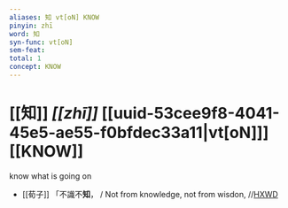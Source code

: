 ```yaml
---
aliases: 知 vt[oN] KNOW
pinyin: zhī
word: 知
syn-func: vt[oN]
sem-feat: 
total: 1
concept: KNOW 
---
```

# [[知]] *[[zhī]]*  [[uuid-53cee9f8-4041-45e5-ae55-f0bfdec33a11|vt[oN]]] [[KNOW]]
know what is going on
 - [[荀子]] 「不識不**知**，
                     / Not from knowledge, not from wisdon, //[HXWD](https://hxwd.org/textview.html?location=KR3a0002_tls_002-10a.27)